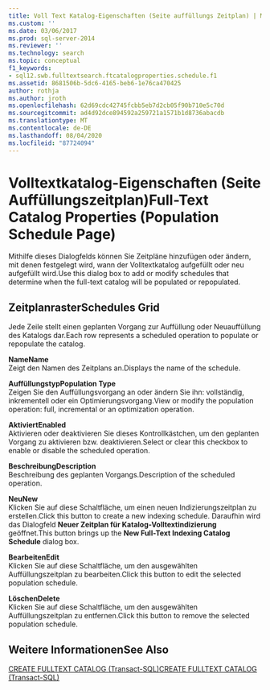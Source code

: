 ```yaml
---
title: Voll Text Katalog-Eigenschaften (Seite auffüllungs Zeitplan) | Microsoft-Dokumentation
ms.custom: ''
ms.date: 03/06/2017
ms.prod: sql-server-2014
ms.reviewer: ''
ms.technology: search
ms.topic: conceptual
f1_keywords:
- sql12.swb.fulltextsearch.ftcatalogproperties.schedule.f1
ms.assetid: 8681506b-5dc6-4165-beb6-1e76ca470425
author: rothja
ms.author: jroth
ms.openlocfilehash: 62d69cdc42745fcbb5eb7d2cb05f90b710e5c70d
ms.sourcegitcommit: ad4d92dce894592a259721a1571b1d8736abacdb
ms.translationtype: MT
ms.contentlocale: de-DE
ms.lasthandoff: 08/04/2020
ms.locfileid: "87724094"
---
```

# <a name="full-text-catalog-properties-population-schedule-page"></a><span data-ttu-id="9850b-102">Volltextkatalog-Eigenschaften (Seite Auffüllungszeitplan)</span><span class="sxs-lookup"><span data-stu-id="9850b-102">Full-Text Catalog Properties (Population Schedule Page)</span></span>
  <span data-ttu-id="9850b-103">Mithilfe dieses Dialogfelds können Sie Zeitpläne hinzufügen oder ändern, mit denen festgelegt wird, wann der Volltextkatalog aufgefüllt oder neu aufgefüllt wird.</span><span class="sxs-lookup"><span data-stu-id="9850b-103">Use this dialog box to add or modify schedules that determine when the full-text catalog will be populated or repopulated.</span></span>  
  
## <a name="schedules-grid"></a><span data-ttu-id="9850b-104">Zeitplanraster</span><span class="sxs-lookup"><span data-stu-id="9850b-104">Schedules Grid</span></span>  
 <span data-ttu-id="9850b-105">Jede Zeile stellt einen geplanten Vorgang zur Auffüllung oder Neuauffüllung des Katalogs dar.</span><span class="sxs-lookup"><span data-stu-id="9850b-105">Each row represents a scheduled operation to populate or repopulate the catalog.</span></span>  
  
 <span data-ttu-id="9850b-106">**Name**</span><span class="sxs-lookup"><span data-stu-id="9850b-106">**Name**</span></span>  
 <span data-ttu-id="9850b-107">Zeigt den Namen des Zeitplans an.</span><span class="sxs-lookup"><span data-stu-id="9850b-107">Displays the name of the schedule.</span></span>  
  
 <span data-ttu-id="9850b-108">**Auffüllungstyp**</span><span class="sxs-lookup"><span data-stu-id="9850b-108">**Population Type**</span></span>  
 <span data-ttu-id="9850b-109">Zeigen Sie den Auffüllungsvorgang an oder ändern Sie ihn: vollständig, inkrementell oder ein Optimierungsvorgang.</span><span class="sxs-lookup"><span data-stu-id="9850b-109">View or modify the population operation: full, incremental or an optimization operation.</span></span>  
  
 <span data-ttu-id="9850b-110">**Aktiviert**</span><span class="sxs-lookup"><span data-stu-id="9850b-110">**Enabled**</span></span>  
 <span data-ttu-id="9850b-111">Aktivieren oder deaktivieren Sie dieses Kontrollkästchen, um den geplanten Vorgang zu aktivieren bzw. deaktivieren.</span><span class="sxs-lookup"><span data-stu-id="9850b-111">Select or clear this checkbox to enable or disable the scheduled operation.</span></span>  
  
 <span data-ttu-id="9850b-112">**Beschreibung**</span><span class="sxs-lookup"><span data-stu-id="9850b-112">**Description**</span></span>  
 <span data-ttu-id="9850b-113">Beschreibung des geplanten Vorgangs.</span><span class="sxs-lookup"><span data-stu-id="9850b-113">Description of the scheduled operation.</span></span>  
  
 <span data-ttu-id="9850b-114">**Neu**</span><span class="sxs-lookup"><span data-stu-id="9850b-114">**New**</span></span>  
 <span data-ttu-id="9850b-115">Klicken Sie auf diese Schaltfläche, um einen neuen Indizierungszeitplan zu erstellen.</span><span class="sxs-lookup"><span data-stu-id="9850b-115">Click this button to create a new indexing schedule.</span></span> <span data-ttu-id="9850b-116">Daraufhin wird das Dialogfeld **Neuer Zeitplan für Katalog-Volltextindizierung** geöffnet.</span><span class="sxs-lookup"><span data-stu-id="9850b-116">This button brings up the **New Full-Text Indexing Catalog Schedule** dialog box.</span></span>  
  
 <span data-ttu-id="9850b-117">**Bearbeiten**</span><span class="sxs-lookup"><span data-stu-id="9850b-117">**Edit**</span></span>  
 <span data-ttu-id="9850b-118">Klicken Sie auf diese Schaltfläche, um den ausgewählten Auffüllungszeitplan zu bearbeiten.</span><span class="sxs-lookup"><span data-stu-id="9850b-118">Click this button to edit the selected population schedule.</span></span>  
  
 <span data-ttu-id="9850b-119">**Löschen**</span><span class="sxs-lookup"><span data-stu-id="9850b-119">**Delete**</span></span>  
 <span data-ttu-id="9850b-120">Klicken Sie auf diese Schaltfläche, um den ausgewählten Auffüllungszeitplan zu entfernen.</span><span class="sxs-lookup"><span data-stu-id="9850b-120">Click this button to remove the selected population schedule.</span></span>  
  
## <a name="see-also"></a><span data-ttu-id="9850b-121">Weitere Informationen</span><span class="sxs-lookup"><span data-stu-id="9850b-121">See Also</span></span>  
 [<span data-ttu-id="9850b-122">CREATE FULLTEXT CATALOG &#40;Transact-SQL&#41;</span><span class="sxs-lookup"><span data-stu-id="9850b-122">CREATE FULLTEXT CATALOG &#40;Transact-SQL&#41;</span></span>](/sql/t-sql/statements/create-fulltext-catalog-transact-sql)  
  
  

